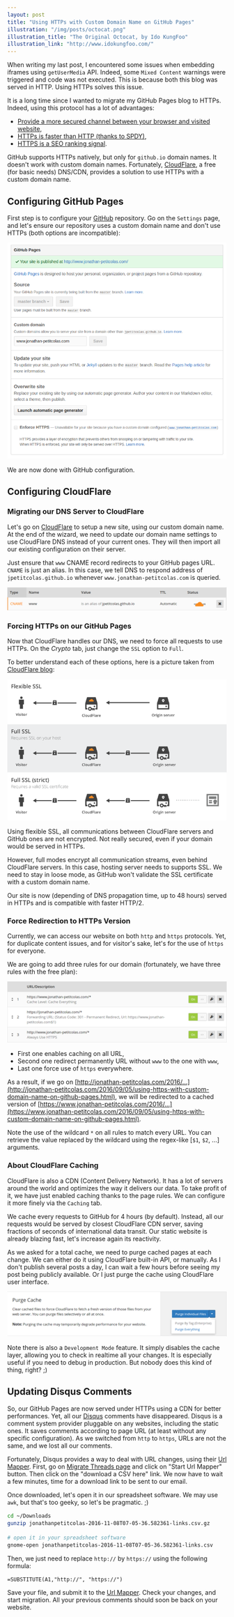 ```yaml
---
layout: post
title: "Using HTTPs with Custom Domain Name on GitHub Pages"
illustration: "/img/posts/octocat.png"
illustration_title: "The Original Octocat, by Ido KungFoo"
illustration_link: "http://www.idokungfoo.com/"
---
```


When writing my last post, I encountered some issues when embedding iframes using
`getUserMedia` API. Indeed, some `Mixed Content` warnings were triggered and code
was not executed. This is because both this blog was served in HTTP. Using HTTPs
solves this issue.

It is a long time since I wanted to migrate my GitHub Pages blog to HTTPs. Indeed,
using this protocol has a lot of advantages:

* [Provide a more secured channel between your browser and visited website](http://mashable.com/2011/05/31/https-web-security/#_T6j.XTyGsqG),
* [HTTPs is faster than HTTP (thanks to SPDY)](https://samrueby.com/2015/01/26/why-is-https-faster-than-http/),
* [HTTPS is a SEO ranking signal](https://webmasters.googleblog.com/2014/08/https-as-ranking-signal.html).

GitHub supports HTTPs natively, but only for `github.io` domain names. It doesn't
work with custom domain names. Fortunately, [CloudFlare](https://www.cloudflare.com),
a free (for basic needs) DNS/CDN, provides a solution to use HTTPs with a custom domain
name.

## Configuring GitHub Pages

First step is to configure your [GitHub](https://www.github.com) repository. Go on the `Settings` page, and
let's ensure our repository uses a custom domain name and don't use HTTPs (both options
are incompatible):

<img src="/img/posts/jonathan-petitcolas-github-config.png" alt="jonathan-petitcolas.com GitHub configuration" title="jonathan-petitcolas.com GitHub configuration" />

We are now done with GitHub configuration.

## Configuring CloudFlare

### Migrating our DNS Server to CloudFlare

Let's go on [CloudFlare](https://www.cloudflare.com/) to setup a new site, using
our custom domain name. At the end of the wizard, we need to update our domain name
settings to use CloudFlare DNS instead of your current ones. They will then
import all our existing configuration on their server.

Just ensure that `www` CNAME record redirects to your GitHub pages URL. `CNAME` is
just an alias. In this case, we tell DNS to respond address of `jpetitcolas.github.io`
whenever `www.jonathan-petitcolas.com` is queried.

<img src="/img/posts/jonathan-petitcolas-dns-config.png" alt="jonathan-petitcolas.com DNS configuration" title="jonathan-petitcolas.com DNS configuration" />

### Forcing HTTPs on our GitHub Pages

Now that CloudFlare handles our DNS, we need to force all requests to use HTTPs.
On the *Crypto* tab, just change the `SSL` option to `Full`.

To better understand each of these options, here is a picture taken from [CloudFlare
blog](https://blog.cloudflare.com/secure-and-fast-github-pages-with-cloudflare/):

<img src="/img/posts/cloudflare-ssl-modes.png" alt="CloudFlare SSL Modes" title="CloudFlare SSL Modes" />

Using flexible SSL, all communications between CloudFlare servers and GitHub ones
are not encrypted. Not really secured, even if your domain would be served
in HTTPs.

However, full modes encrypt all communication streams, even behind CloudFlare servers.
In this case, hosting server needs to supports SSL. We need to stay in loose mode, as
GitHub won't validate the SSL certificate with a custom domain name.

Our site is now (depending of DNS propagation time, up to 48 hours) served in HTTPs
and is compatible with faster HTTP/2.

### Force Redirection to HTTPs Version

Currently, we can access our website on both `http` and `https` protocols. Yet,
for duplicate content issues, and for visitor's sake, let's for the use of `https`
for everyone.

We are going to add three rules for our domain (fortunately, we have three rules
with the free plan):

<img src="/img/posts/jonathan-petitcolas-rules-config.png" alt="jonathan-petitcolas.com CloudFlare Page Rules" title="jonathan-petitcolas.com CloudFlare Page Rules" />

* First one enables caching on all URL,
* Second one redirect permanently URL without `www` to the one with `www`,
* Last one force use of `https` everywhere.

As a result, if we go on [http://jonathan-petitcolas.com/2016/...](http://jonathan-petitcolas.com/2016/09/05/using-https-with-custom-domain-name-on-github-pages.html),
we will be redirected to a cached version of  [https://www.jonathan-petitcolas.com/2016/...](https://www.jonathan-petitcolas.com/2016/09/05/using-https-with-custom-domain-name-on-github-pages.html).

Note the use of the wildcard `*` on all rules to match every URL. You can retrieve
the value replaced by the wildcard using the regex-like [`$1`, `$2`, ...] arguments.

### About CloudFlare Caching

CloudFlare is also a CDN (Content Delivery Network). It has a lot of servers around
the world and optimizes the way it delivers our data. To take profit of it, we have
just enabled caching thanks to the page rules. We can configure it more finely via
the `Caching` tab.

We cache every requests to GitHub for 4 hours (by default). Instead, all our requests
would be served by closest CloudFlare CDN server, saving fractions of seconds of
international data transit. Our static website is already blazing fast, let's increase
again its reactivity.

As we asked for a total cache, we need to purge cached pages at each change. We can
either do it using CloudFlare built-in API, or manually. As I don't publish several
posts a day, I can wait a few hours before seeing my post being publicly available.
Or I just purge the cache using CloudFlare user interface.

<img src="/img/posts/cloudflare-purge-cachea.png" alt="Purging CloudFlare Cache" title="Purging CloudFlare Cache" />

Note there is also a `Development Mode` feature. It simply disables the cache layer,
allowing you to check in realtime all your changes. It is especially useful if you
need to debug in production. But nobody does this kind of thing, right? ;)

## Updating Disqus Comments

So, our GitHub Pages are now served under HTTPs using a CDN for better performances.
Yet, all our [Disqus](https://disqus.com/) comments have disappeared. Disqus is a
comment system provider pluggable on any websites, including the static ones. It saves
comments according to page URL (at least without any specific configuration). As we
switched from `http` to `https`, URLs are not the same, and we lost all our comments.

Fortunately, Disqus provides a way to deal with URL changes, using their [Url Mapper](https://help.disqus.com/customer/portal/articles/912757-url-mapper). First, go
on [Migrate Threads page](https://www.disqus.com/admin/discussions/migrate/) and click on "Start Url Mapper"
button. Then click on the "download a CSV here" link. We now have to wait a few minutes,
time for a download link to be sent to our email.

Once downloaded, let's open it in our spreadsheet software. We may use `awk`, but that's
too geeky, so let's be pragmatic. ;)

``` sh
cd ~/Downloads
gunzip jonathanpetitcolas-2016-11-08T07-05-36.582361-links.csv.gz

# open it in your spreadsheet software
gnome-open jonathanpetitcolas-2016-11-08T07-05-36.582361-links.csv
```

Then, we just need to replace `http://` by `https://` using the following formula:

```
=SUBSTITUTE(A1,"http://", "https://")
```

Save your file, and submit it to the [Url Mapper](https://help.disqus.com/customer/portal/articles/912757-url-mapper).
Check your changes, and start migration. All your previous comments should soon be back on your website. 
